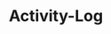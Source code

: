 ---
layout: single
permalink: /activity-log/
title: "Activity-Log"
excerpt: "The Blog of Myrmagir"
---
